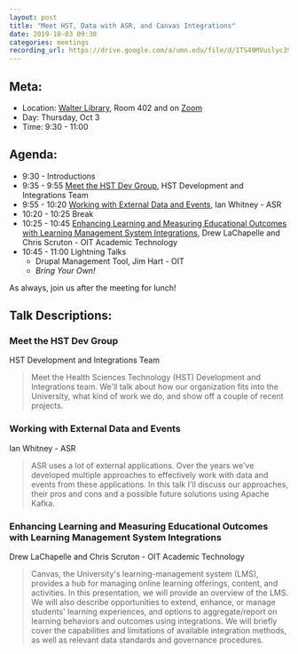 ```yaml
---
layout: post
title: "Meet HST, Data with ASR, and Canvas Integrations"
date: 2019-10-03 09:30
categories: meetings
recording_url: https://drive.google.com/a/umn.edu/file/d/1TS49MVuslyc39lrTah0JsRsy9NMigfzn/view?usp=sharing
---
```


## Meta:

- Location: [Walter Library](http://campusmaps.umn.edu/walter-library), Room 402 and on [Zoom](https://z.umn.edu/cpmstream)
- Day: Thursday, Oct 3
- Time: 9:30 - 11:00

## Agenda:

- 9:30 - Introductions
- 9:35 - 9:55 [Meet the HST Dev Group](#meet-the-hst-dev-group), HST Development and Integrations Team
- 9:55 - 10:20 [Working with External Data and Events](#working-with-external-data-and-events), Ian Whitney - ASR
- 10:20 - 10:25 Break
- 10:25 - 10:45 [Enhancing Learning and Measuring Educational Outcomes with Learning Management System Integrations](#enhancing-learning-and-measuring-educational-outcomes-with-learning-management-system-integrations), Drew LaChapelle and Chris Scruton - OIT Academic Technology
- 10:45 - 11:00 Lightning Talks
  - Drupal Management Tool, Jim Hart - OIT
  - _Bring Your Own!_

As always, join us after the meeting for lunch!

## Talk Descriptions:

### Meet the HST Dev Group
HST Development and Integrations Team

> Meet the Health Sciences Technology (HST) Development and Integrations team. We'll talk about how our organization fits into the University, what kind of work we do, and show off a couple of recent projects.

### Working with External Data and Events
Ian Whitney - ASR

> ASR uses a lot of external applications. Over the years we've developed multiple approaches to effectively work with data and events from these applications. In this talk I'll discuss our approaches, their pros and cons and a possible future solutions using Apache Kafka.

### Enhancing Learning and Measuring Educational Outcomes with Learning Management System Integrations
Drew LaChapelle and Chris Scruton - OIT Academic Technology

> Canvas, the University's learning-management system (LMS), provides a hub for managing online learning offerings, content, and activities. In this presentation, we will provide an overview of the LMS. We will also describe opportunities to extend, enhance, or manage students' learning experiences, and options to aggregate/report on learning behaviors and outcomes using integrations. We will briefly cover the capabilities and limitations of available integration methods, as well as relevant data standards and governance procedures.
